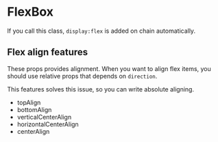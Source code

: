 # FlexBox

If you call this class, `display:flex` is added on chain automatically.

## Flex align features

These props provides alignment. When you want to align flex items, you should use relative props that depends on `direction`.

This features solves this issue, so you can write absolute aligning.

- topAlign
- bottomAlign
- verticalCenterAlign
- horizontalCenterAlign
- centerAlign
